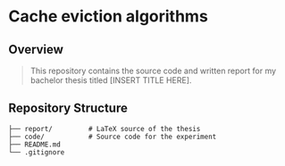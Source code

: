 # Cache eviction algorithms

## Overview

> This repository contains the source code and written report for my bachelor thesis titled [INSERT TITLE HERE].

## Repository Structure

```
├── report/         # LaTeX source of the thesis
├── code/           # Source code for the experiment
├── README.md       
└── .gitignore
```